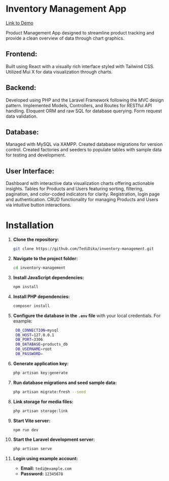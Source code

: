 # Inventory Management App

[Link to Demo](https://drive.google.com/file/d/177muuZs2ThuddbFNbWGzN8y_DQyJMgaw/view?usp=drive_link)

Product Management App designed to streamline product tracking and provide a clean overview of data through chart graphics.

## Frontend: 
Built using React with a visually rich interface styled with Tailwind CSS. Utilized Mui X for data visualization through charts.

## Backend: 
Developed using PHP and the Laravel Framework following the MVC design pattern. Implemented Models, Controllers, and Routes for RESTful API handling. Eloquent ORM and raw SQL for database querying. Form request data validation.

## Database: 
Managed with MySQL via XAMPP. Created database migrations for version control. Created factories and seeders to populate tables with sample data for testing and development.

## User Interface: 
Dashboard with interactive data visualization charts offering actionable insights. Tables for Products and Users featuring sorting, filtering, pagination, and color-coded indicators for clarity. Registration, login page and authentication. CRUD functionality for managing Products and Users via intuitive button interactions.

# Installation

1. **Clone the repository:**

    ```bash
    git clone https://github.com/TediDika/inventory-management.git
    ```

2. **Navigate to the project folder:**

    ```bash
    cd inventory-management
    ```

3. **Install JavaScript dependencies:**

    ```bash
    npm install
    ```

4. **Install PHP dependencies:**

    ```bash
    composer install
    ```

5. **Configure the database in the `.env` file** with your local credentials. For example:
   ```bash
    DB_CONNECTION=mysql
    DB_HOST=127.0.0.1
    DB_PORT=3306
    DB_DATABASE=products_db
    DB_USERNAME=root
    DB_PASSWORD=

   ```

6. **Generate application key:**

    ```bash
    php artisan key:generate
    ```

7. **Run database migrations and seed sample data:**

    ```bash
    php artisan migrate:fresh --seed
    ```

8. **Link storage for media files:**

    ```bash
    php artisan storage:link
    ```

9. **Start Vite server:**

    ```bash
    npm run dev
    ```

10. **Start the Laravel development server:**

    ```bash
    php artisan serve
    ```

11. **Login using example account:**

    - **Email:** `tedi@example.com`
    - **Password:** `12345678`






